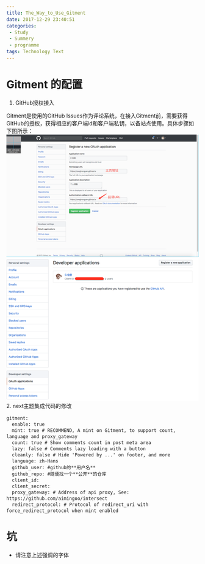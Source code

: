 ```yaml
---
title: The_Way_to_Use_Gitment
date: 2017-12-29 23:40:51
categories: 
 - Study
 - Summery
 - programme
tags: Technology Text
---
```

# Gitment 的配置
1. GitHub授权接入

Gitment是使用的GitHub Issues作为评论系统，在接入Gitment前，需要获得GitHub的授权，获得相应的客户端id和客户端私钥，以备站点使用。具体步骤如下图所示：
![](The-Way-to-Use-Gitment/1.png)
![](The-Way-to-Use-Gitment/2.png)
2. next主题集成代码的修改
```
gitment:
  enable: true
  mint: true # RECOMMEND, A mint on Gitment, to support count, language and proxy_gateway
  count: true # Show comments count in post meta area
  lazy: false # Comments lazy loading with a button
  cleanly: false # Hide 'Powered by ...' on footer, and more
  language: zh-Hans
  github_user: #github的**用户名**
  github_repo: #随便找一个**公开**的仓库
  client_id: 
  client_secret: 
  proxy_gateway: # Address of api proxy, See: https://github.com/aimingoo/intersect
  redirect_protocol: # Protocol of redirect_uri with force_redirect_protocol when mint enabled
```
# 坑
* 请注意上述强调的字体